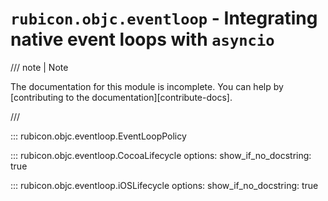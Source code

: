 # `rubicon.objc.eventloop` - Integrating native event loops with `asyncio`

/// note | Note

The documentation for this module is incomplete. You can help by [contributing to the documentation][contribute-docs].

///

::: rubicon.objc.eventloop.EventLoopPolicy

::: rubicon.objc.eventloop.CocoaLifecycle
    options:
        show_if_no_docstring: true

::: rubicon.objc.eventloop.iOSLifecycle
    options:
        show_if_no_docstring: true
